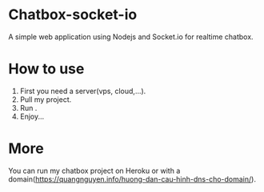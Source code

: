 # Chatbox-socket-io
A simple web application using Nodejs and Socket.io for realtime chatbox.

# How to use
1. First you need a server(vps, cloud,...).
2. Pull my project.
3. Run <npm run start>.
4. Enjoy...
  
# More
You can run my chatbox project on Heroku or with a domain(https://quangnguyen.info/huong-dan-cau-hinh-dns-cho-domain/).
